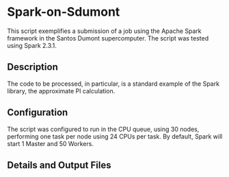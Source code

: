# Spark-on-Sdumont
This script exemplifies a submission of a job using the Apache Spark framework in the Santos Dumont supercomputer.
The script was tested using Spark 2.3.1.

## Description
The code to be processed, in particular, is a standard example of the Spark library, the approximate PI calculation.

## Configuration
The script was configured to run in the CPU queue, using 30 nodes, performing one task per node using 24 CPUs per task.
By default, Spark will start 1 Master and 50 Workers.

## Details and Output Files
